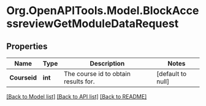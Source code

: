# Org.OpenAPITools.Model.BlockAccessreviewGetModuleDataRequest

## Properties

Name | Type | Description | Notes
------------ | ------------- | ------------- | -------------
**Courseid** | **int** | The course id to obtain results for. | [default to null]

[[Back to Model list]](../README.md#documentation-for-models) [[Back to API list]](../README.md#documentation-for-api-endpoints) [[Back to README]](../README.md)

